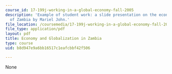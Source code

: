 ```yaml
---
course_id: 17-199j-working-in-a-global-economy-fall-2005
description: 'Example of student work: a slide presentation on the economy and globalization
  of Zambia by Mariel John.'
file_location: /coursemedia/17-199j-working-in-a-global-economy-fall-2005/b8d947e9a6bb16517c1eafcbbf42f506_EconomyandGlobalizationinZambiapresentation.pdf
file_type: application/pdf
layout: pdf
title: Economy and Globalization in Zambia
type: course
uid: b8d947e9a6bb16517c1eafcbbf42f506

---
```

None